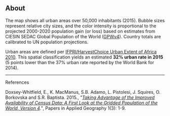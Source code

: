 ## About

The map shows all urban areas over 50,000 inhabitants (2015). Bubble sizes represent relative city sizes, and the color intensity is proportional to the projected 2000-2020 population gain (or loss) based on estimates from CIESIN SEDAC Global Population of the World ([GPWv4](http://beta.sedac.ciesin.columbia.edu/data/set/gpw-v4-admin-unit-center-points-population-estimates/data-download)). Country totals are calibrated to UN population projections. 

Urban areas are defined per [IFPRI/HarvestChoice Urban Extent of Africa 2010](http://dx.doi.org/10.7910/DVN/RUNZJD). This spatial classification yields an estimated **32% urban rate in 2015** (5 points lower than the 37% urban rate reported by the World Bank for 2014).


*************************************************************************************

<label>References</label>

Doxsey-Whitfield, E., K. MacManus, S.B. Adamo, L. Pistolesi, J. Squires, O. Borkovska and S.R. Baptista. 2015., *"[Taking Advantage of the Improved Availability of Census Data: A First Look at the Gridded Population of the World, Version 4](http://dx.doi.org/10.1080/23754931.2015.1014272)."*, Papers in Applied Geography 1(3): 1-9.


